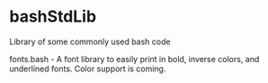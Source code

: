 # bashStdLib
Library of some commonly used bash code

fonts.bash - A font library to easily print in bold, inverse colors, and underlined fonts. Color support is coming.


